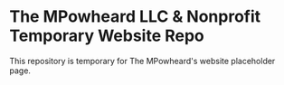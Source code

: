 # The MPowheard LLC & Nonprofit Temporary Website Repo
This repository is temporary for The MPowheard's website placeholder page.
